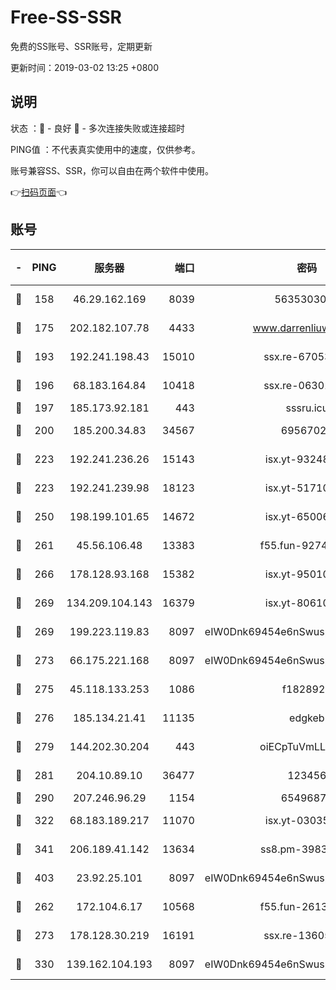 # Free-SS-SSR

免费的SS账号、SSR账号，定期更新

更新时间：2019-03-02 13:25 +0800

## 说明

状态     ：🙂 - 良好 🙁 - 多次连接失败或连接超时

PING值   ：不代表真实使用中的速度，仅供参考。

账号兼容SS、SSR，你可以自由在两个软件中使用。

👉[扫码页面](https://liesauer.github.io/free-ss-ssr.github.io/)👈

## 账号

|-|PING|服务器|端口|密码|加密方式|区域|
|:----:|:----:|:-----:|-----:|:----:|:----:|:----:|
|🙂|158|46.29.162.169|8039|5635303003|aes-256-cfb|RU|
|🙂|175|202.182.107.78|4433|www.darrenliuwei.com|aes-256-cfb|JP|
|🙂|193|192.241.198.43|15010|ssx.re-67053093|aes-256-cfb|US|
|🙂|196|68.183.164.84|10418|ssx.re-06301743|aes-256-cfb|US|
|🙂|197|185.173.92.181|443|sssru.icu|rc4-md5|RU|
|🙂|200|185.200.34.83|34567|69567020|aes-256-cfb|US|
|🙂|223|192.241.236.26|15143|isx.yt-93248002|aes-256-cfb|US|
|🙂|223|192.241.239.98|18123|isx.yt-51710833|aes-256-cfb|US|
|🙂|250|198.199.101.65|14672|isx.yt-65006109|aes-256-cfb|US|
|🙂|261|45.56.106.48|13383|f55.fun-92744438|aes-256-cfb|US|
|🙂|266|178.128.93.168|15382|isx.yt-95010509|aes-256-cfb|SG|
|🙂|269|134.209.104.143|16379|isx.yt-80610954|aes-256-cfb|SG|
|🙂|269|199.223.119.83|8097|eIW0Dnk69454e6nSwuspv9DmS201tQ0D|aes-256-cfb|US|
|🙂|273|66.175.221.168|8097|eIW0Dnk69454e6nSwuspv9DmS201tQ0D|aes-256-cfb|US|
|🙂|275|45.118.133.253|1086|f1828920|aes-256-cfb|SG|
|🙂|276|185.134.21.41|11135|edgkeb|aes-256-cfb|GB|
|🙂|279|144.202.30.204|443|oiECpTuVmLLxk4Ts|aes-256-cfb|US|
|🙂|281|204.10.89.10|36477|123456|aes-256-cfb|US|
|🙂|290|207.246.96.29|1154|65496879|chacha20|US|
|🙂|322|68.183.189.217|11070|isx.yt-03035936|aes-256-cfb|SG|
|🙂|341|206.189.41.142|13634|ss8.pm-39830820|aes-256-cfb|SG|
|🙂|403|23.92.25.101|8097|eIW0Dnk69454e6nSwuspv9DmS201tQ0D|aes-256-cfb|US|
|🙂|262|172.104.6.17|10568|f55.fun-26137081|aes-256-cfb|US|
|🙂|273|178.128.30.219|16191|ssx.re-13605619|aes-256-cfb|SG|
|🙂|330|139.162.104.193|8097|eIW0Dnk69454e6nSwuspv9DmS201tQ0D|aes-256-cfb|JP|
